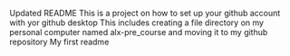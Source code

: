 ﻿Updated README This is a project on how to set up your github account with yor github desktop
 This includes creating a file directory on my personal computer named alx-pre_course and moving it to my github repository
 My first readme
